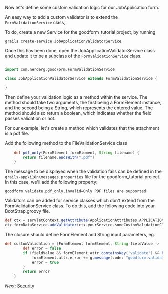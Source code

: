 Now let's define some custom validation logic for our JobApplication form.

An easy way to add a custom validator is to extend the `FormValidationService` class,

To do, create a new Service for the goodform_tutorial project, by running

    grails create-service JobApplicationValidatorService

Once this has been done, open the JobApplicationValidatorService class and update it to be a subclass of the `FormValidationService` class.

```groovy

import com.nerderg.goodForm.FormValidationService

class JobApplicationValidatorService extends FormValidationService {

}

```

Then define your validation logic as a method within the service.  The method should take two arguments, the first
being a FormElement instance, and the second being a String, which represents the entered value.  The method should
also return a boolean, which indicates whether the field passes validation or not.

For our example, let's create a method which validates that the attachment is a pdf file.

Add the following method to the FileValidationService class

```groovy
    def pdf_only(FormElement formElement, String filename) {
        return filename.endsWith(".pdf")
    }
```

The message to be displayed when the validation fails can be defined in the `grails-app\i18n\messages.properties` file
for the goodform_tutorial project.  In this case, we'll add the following property:

```
goodform.validate.pdf_only.invalid=Only PDF files are supported
```

Validators can be added for service classes which don't extend from the FormValidationService class.  To do this, add
the following code into your BootStrap.groovy file.


```groovy
def ctx = servletContext.getAttribute(ApplicationAttributes.APPLICATION_CONTEXT)
ctx.formDataService.addValidator(ctx.yourService.someCustomValidationClosure)
```

The closure should define FormElement and String input parameters, eg.

```groovy
def customValidation = {FormElement formElement, String fieldValue ->
        def error = false
        if (fieldValue && formElement.attr.containsKey('validate') && hasError(formElement, fieldValue)) {
            formElement.attr.error += g.message(code: "goodform.validate." + formElement.attr.validate + ".invalid")
            error = true
        }
        return error
    }
```

_Next_: [Security](##08-Security.md##)
